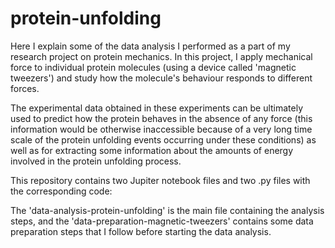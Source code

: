 # protein-unfolding
Here I explain some of the data analysis I performed as a part of my research project on protein mechanics.
In this project, I apply mechanical force to individual protein molecules (using a device called 'magnetic tweezers') and study how the molecule's behaviour responds to different forces. 

The experimental data obtained in these experiments can be ultimately used to predict how the protein behaves in the absence of any force (this information would be otherwise inaccessible because of a very long time scale of the protein unfolding events occurring under these conditions) as well as for extracting some information about the amounts of energy involved in the protein unfolding process. 

This repository contains two Jupiter notebook files and two .py files with the corresponding code:

The 'data-analysis-protein-unfolding' is the main file containing the analysis steps, and the 'data-preparation-magnetic-tweezers' contains some data preparation steps that I follow before starting the data analysis.


